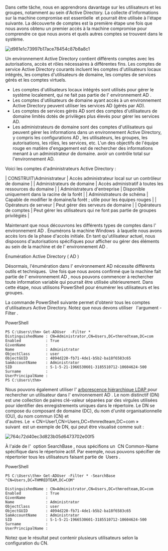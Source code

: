 Dans cette tâche, nous en apprendrons davantage sur les utilisateurs et les groupes, notamment au sein d'Active Directory. La collecte d'informations sur la machine compromise est essentielle  et pourrait être utilisée à l'étape suivante. La découverte de comptes est la première étape une fois que nous avons obtenu un premier accès à la machine compromise pour comprendre ce que nous avons et quels autres comptes se trouvent dans le système. 

![d981e1c73997b17ace78454c87b8a8c1](https://github.com/dsgsec/Red-Team/assets/82456829/6467020c-91c5-42f0-b1c1-a259a73dc2e9)

Un environnement Active Directory contient différents comptes avec les autorisations, accès et rôles nécessaires à différentes fins. Les comptes de service Active Directory courants incluent les comptes d'utilisateurs locaux intégrés, les comptes d'utilisateurs de domaine, les comptes de services gérés et les comptes virtuels. 

-   Les comptes d'utilisateurs locaux intégrés sont utilisés pour gérer le système localement, qui ne fait pas partie de l' environnement AD .
-   Les comptes d'utilisateurs de domaine ayant accès à un environnement Active Directory peuvent utiliser les services AD (gérés par AD).
-   Les comptes de services gérés AD sont des comptes d'utilisateurs de domaine limités dotés de privilèges plus élevés pour gérer les services AD.
-   Les administrateurs de domaine sont des comptes d'utilisateurs qui peuvent gérer les informations dans un environnement Active Directory, y compris les configurations AD , les utilisateurs, les groupes, les autorisations, les rôles, les services, etc. L'un des objectifs de l'équipe rouge en matière d'engagement est de rechercher des informations menant à un administrateur de domaine. avoir un contrôle total sur l'environnement AD.

Voici les comptes d'administrateurs Active Directory :

| CONSTRUIT\Administrateur | Accès administrateur local sur un contrôleur de domaine |
| Administrateurs de domaine | Accès administratif à toutes les ressources du domaine |
| Administrateurs d'entreprise | Disponible uniquement dans la racine de la forêt |
| Administrateurs de schéma | Capable de modifier le domaine/la forêt ; utile pour les équipes rouges |
| Opérateurs de serveur | Peut gérer des serveurs de domaine |
| Opérateurs de comptes | Peut gérer les utilisateurs qui ne font pas partie de groupes privilégiés |

Maintenant que nous découvrons les différents types de comptes dans l' environnement AD . Énumérons la machine Windows  à laquelle nous avons accès lors de la phase d'accès initiale. En tant qu'utilisateur actuel, nous disposons d'autorisations spécifiques pour afficher ou gérer des éléments au sein de la machine et de l' environnement AD . 

Énumération Active Directory ( AD )

Désormais, l'énumération dans l' environnement AD nécessite différents outils et techniques.  Une fois que nous avons confirmé que la machine fait partie de l' environnement AD , nous pouvons commencer à rechercher toute information variable qui pourrait être utilisée ultérieurement. Dans cette étape, nous utilisons PowerShell pour énumérer les utilisateurs et les groupes.

La commande PowerShell suivante permet d'obtenir tous les comptes d'utilisateurs Active Directory. Notez que nous devons utiliser   l'argument -Filter .

PowerShell

```
PS C:\Users\thm> Get-ADUser  -Filter *
DistinguishedName : CN=Administrator,CN=Users,DC=thmredteam,DC=com
Enabled           : True
GivenName         :
Name              : Administrator
ObjectClass       : user
ObjectGUID        : 4094d220-fb71-4de1-b5b2-ba18f6583c65
SamAccountName    : Administrator
SID               : S-1-5-21-1966530601-3185510712-10604624-500
Surname           :
UserPrincipalName :
PS C:\Users\thm>
```

Nous pouvons également utiliser l' [arborescence hiérarchique LDAP ](http://www.ietf.org/rfc/rfc2253.txt)pour rechercher un utilisateur dans l' environnement AD . Le nom distinctif (DN) est une collection de paires clé-valeur séparées par des virgules utilisées pour identifier des enregistrements uniques dans le répertoire. Le DN se compose du composant de domaine (DC), du nom d'unité organisationnelle (OU), du nom commun (CN) et d'autres. Le  « CN=User1,CN=Users,DC=thmredteam,DC=com » suivant  est un exemple de DN, qui peut être visualisé comme suit :

![764c72d40ec3d823b05d6473702e00f5](https://github.com/dsgsec/Red-Team/assets/82456829/db810ebe-0f08-4cd0-8db0-ad34794ad9d6)

À l'aide de l'  option SearchBase , nous spécifions un  CN Common-Name spécifique dans le répertoire actif. Par exemple, nous pouvons spécifier de répertorier tous les utilisateurs faisant partie de  Users .

PowerShell

```
PS C:\Users\thm> Get-ADUser -Filter * -SearchBase "CN=Users,DC=THMREDTEAM,DC=COM"

DistinguishedName : CN=Administrator,CN=Users,DC=thmredteam,DC=com
Enabled           : True
GivenName         :
Name              : Administrator
ObjectClass       : user
ObjectGUID        : 4094d220-fb71-4de1-b5b2-ba18f6583c65
SamAccountName    : Administrator
SID               : S-1-5-21-1966530601-3185510712-10604624-500
Surname           :
UserPrincipalName :
```

Notez que le résultat peut contenir plusieurs utilisateurs selon la configuration du CN.
